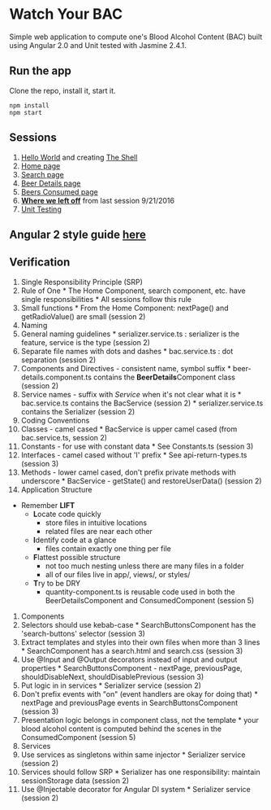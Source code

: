 # Watch Your BAC

Simple web application to compute one's Blood Alcohol Content (BAC) built using Angular 2.0 and Unit tested with Jasmine 2.4.1.

## Run the app

Clone the repo, install it, start it.

```
npm install
npm start
```

## Sessions

1. [Hello World](http://plnkr.co/edit/jcDMNeNrgOhAxvo6QFGi?p=preview) and creating [The Shell](http://plnkr.co/edit/Te07jE3fttP7XgQAiAjx?p=preview)
1. [Home page](http://plnkr.co/edit/4a7GFPDubSZFBVKKgkZs?p=preview)
1. [Search page](http://plnkr.co/edit/3Ersc8BTwudRC9cnaLYs?p=preview)
1. [Beer Details page](https://plnkr.co/edit/NbIKgUr3DUYcEkdxMoJG?p=preview)
1. [Beers Consumed page](http://plnkr.co/edit/jlt1X07HA3bH1ZHg023y)
  1. [**Where we left off**](http://plnkr.co/edit/qn3mOY) from last session 9/21/2016
1. [Unit Testing](http://plnkr.co/edit/1azhzBV1bZyHeKupWFc0)

## Angular 2 style guide [here](https://angular.io/docs/ts/latest/guide/style-guide.html)

## Verification

1. Single Responsibility Principle (SRP)
  1. Rule of One
    * The Home Component, search component, etc. have single responsibilities
    * All sessions follow this rule
  1. Small functions
    * From the Home Component: nextPage() and getRadioValue() are small (session 2)
1. Naming
  1. General naming guidelines
    * serializer.service.ts : serializer is the feature, service is the type (session 2)
  1. Separate file names with dots and dashes
    * bac.service.ts : dot separation (session 2)
  1. Components and Directives - consistent name, symbol suffix
    * beer-details.component.ts contains the **BeerDetails**Component class (session 2)
  1. Service names - suffix with *Service* when it's not clear what it is
    * bac.service.ts contains the BacService (session 2)
    * serializer.service.ts contains the Serializer (session 2)
1. Coding Conventions
  1. Classes - camel cased
    * BacService is upper camel cased (from bac.service.ts, session 2)
  1. Constants - for use with constant data
    * See Constants.ts (session 3)
  1. Interfaces - camel cased without 'I' prefix
    * See api-return-types.ts (session 3)
  1. Methods - lower camel cased, don't prefix private methods with underscore
    * BacService - getState() and restoreUserData() (session 2)
1. Application Structure
  * Remember **LIFT**
    * **L**ocate code quickly
      * store files in intuitive locations
      * related files are near each other
    * **I**dentify code at a glance
      * files contain exactly one thing per file
    * **F**lattest possible structure
      * not too much nesting unless there are many files in a folder
      * all of our files live in app/, views/, or styles/
    * **T**ry to be DRY
      * quantity-component.ts is reusable code used in both the BeerDetailsComponent and ConsumedComponent (session 5)
1. Components
  1. Selectors should use kebab-case
    * SearchButtonsComponent has the 'search-buttons' selector (session 3)
  1. Extract templates and styles into their own files when more than 3 lines
    * SearchComponent has a search.html and search.css (session 3)
  1. Use @Input and @Output decorators instead of input and output properties
    * SearchButtonsComponent - nextPage, previousPage, shouldDisableNext, shouldDisablePrevious (session 3)
  1. Put logic in in services
    * Serializer service (session 2)
  1. Don't prefix events with "on" (event handlers are okay for doing that)
    * nextPage and previousPage events in SearchButtonsComponent (session 3)
  1. Presentation logic belongs in component class, not the template
    * your blood alcohol content is computed behind the scenes in the ConsumedComponent (session 5)
1. Services
  1. Use services as singletons within same injector
    * Serializer service (session 2)
  1. Services should follow SRP
    * Serializer has one responsibility: maintain sessionStorage data (session 2)
  1. Use @Injectable decorator for Angular DI system
    * Serializer service (session 2)
